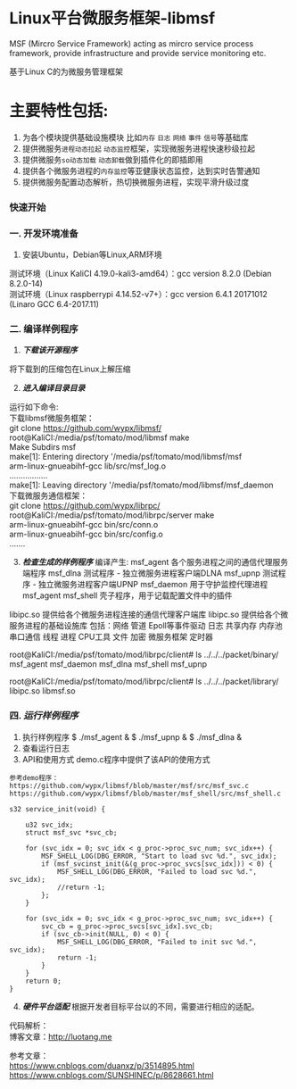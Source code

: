 # **Linux平台微服务框架-libmsf**
MSF (Mircro Service Framework) acting as mircro service process framework, provide infrastructure and provide service monitoring etc.

基于Linux C的为微服务管理框架
# __主要特性包括:__
1. 为各个模块提供基础设施模块 比如`内存` `日志` `网络` `事件` `信号`等基础库
2. 提供微服务`进程动态拉起` `动态监控`框架，实现微服务进程快速秒级拉起
3. 提供微服务`so动态加载` `动态卸载`做到插件化的即插即用
4. 提供各个微服务进程的`内存监控`等亚健康状态监控，达到实时告警通知
5. 提供微服务配置动态解析，热切换微服务进程，实现平滑升级过度

### __快速开始__
### 一. 开发环境准备
1. 安装Ubuntu，Debian等Linux,ARM环境

测试环境（Linux KaliCI 4.19.0-kali3-amd64）：gcc version 8.2.0 (Debian 8.2.0-14) <br/>
测试环境（Linux raspberrypi 4.14.52-v7+）：gcc version 6.4.1 20171012 (Linaro GCC 6.4-2017.11) <br/>

### 二. 编译样例程序
1. ***下载该开源程序***

将下载到的压缩包在Linux上解压缩

2. ***进入编译目录目录***

运行如下命令: <br/>
下载libmsf微服务框架：<br/>
git clone https://github.com/wypx/libmsf/ <br/>
root@KaliCI:/media/psf/tomato/mod/libmsf make <br/>
Make Subdirs msf <br/>
make[1]: Entering directory '/media/psf/tomato/mod/libmsf/msf <br/>
arm-linux-gnueabihf-gcc lib/src/msf_log.o<br />
................. <br/>
make[1]: Leaving directory '/media/psf/tomato/mod/libmsf/msf_daemon <br/>
下载微服务通信框架：<br/>
git clone https://github.com/wypx/librpc/ <br/>
root@KaliCI:/media/psf/tomato/mod/librpc/server make <br/>
arm-linux-gnueabihf-gcc bin/src/conn.o <br/>
arm-linux-gnueabihf-gcc bin/src/config.o <br/>
....... <br/>

3. ___检查生成的样例程序___
编译产生:
msf_agent  各个服务进程之间的通信代理服务端程序
msf_dlna   测试程序 - 独立微服务进程客户端DLNA
msf_upnp   测试程序 - 独立微服务进程客户端UPNP
msf_daemon 用于守护监控代理进程msf_agent
msf_shell  壳子程序，用于记载配置文件中的插件

libipc.so 提供给各个微服务进程连接的通信代理客户端库
libipc.so 提供给各个微服务进程的基础设施库
          包括：网络 管道 Epoll等事件驱动 日志 共享内存 内存池 
          串口通信 线程 进程 CPU工具 文件 加密 微服务框架 定时器

root@KaliCI:/media/psf/tomato/mod/librpc/client# ls ../../../packet/binary/<br />
msf_agent  msf_daemon  msf_dlna  msf_shell  msf_upnp<br />

root@KaliCI:/media/psf/tomato/mod/librpc/client# ls ../../../packet/library/<br />
libipc.so  libmsf.so<br />

### 四. ___运行样例程序___
1. 执行样例程序
$ ./msf_agent &
$ ./msf_upnp &
$ ./msf_dlna &
2. 查看运行日志
3. API和使用方式
demo.c程序中提供了该API的使用方式

```
参考demo程序：
https://github.com/wypx/libmsf/blob/master/msf/src/msf_svc.c
https://github.com/wypx/libmsf/blob/master/msf_shell/src/msf_shell.c

s32 service_init(void) {

    u32 svc_idx;
    struct msf_svc *svc_cb;

    for (svc_idx = 0; svc_idx < g_proc->proc_svc_num; svc_idx++) {
        MSF_SHELL_LOG(DBG_ERROR, "Start to load svc %d.", svc_idx);
        if (msf_svcinst_init(&(g_proc->proc_svcs[svc_idx])) < 0) {
            MSF_SHELL_LOG(DBG_ERROR, "Failed to load svc %d.", svc_idx);
            //return -1;
        };
    }

    for (svc_idx = 0; svc_idx < g_proc->proc_svc_num; svc_idx++) {
        svc_cb = g_proc->proc_svcs[svc_idx].svc_cb;
        if (svc_cb->init(NULL, 0) < 0) {
            MSF_SHELL_LOG(DBG_ERROR, "Failed to init svc %d.", svc_idx);
            return -1;
        }
    }
    return 0;
}
```

4. ___硬件平台适配___
根据开发者目标平台以的不同，需要进行相应的适配。

代码解析：<br/>
博客文章：<a href="http://luotang.me" target="_blank">http://luotang.me</a>

参考文章：<br/>
https://www.cnblogs.com/duanxz/p/3514895.html <br/>
https://www.cnblogs.com/SUNSHINEC/p/8628661.html <br/>

